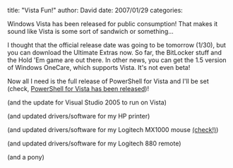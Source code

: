 
title: "Vista Fun!"
author: David
date: 2007/01/29
categories: 

Windows Vista has been released for public consumption! That makes it sound like Vista is some sort of sandwich or something... 

I thought that the official release date was going to be tomorrow (1/30), but you can download the Ultimate Extras now. So far, the BitLocker stuff and the Hold 'Em game are out there. In other news, you can get the 1.5 version of Windows OneCare, which supports Vista. It's not even beta! 

Now all I need is the full release of PowerShell for Vista and I'll be set (check, [PowerShell for Vista has been released](http://blogs.msdn.com/powershell/archive/2007/01/29/windows-powershell-1-0-for-windows-vista.aspx))! 

(and the update for Visual Studio 2005 to run on Vista) 

(and updated drivers/software for my HP printer) 

(and updated drivers/software for my Logitech MX1000 mouse [(check!)](http://www.logitech.com/index.cfm/downloads/software/US/EN,CRID=1792,contentid=9409)) 

(and updated drivers/software for my Logitech 880 remote) 

(and a pony)

